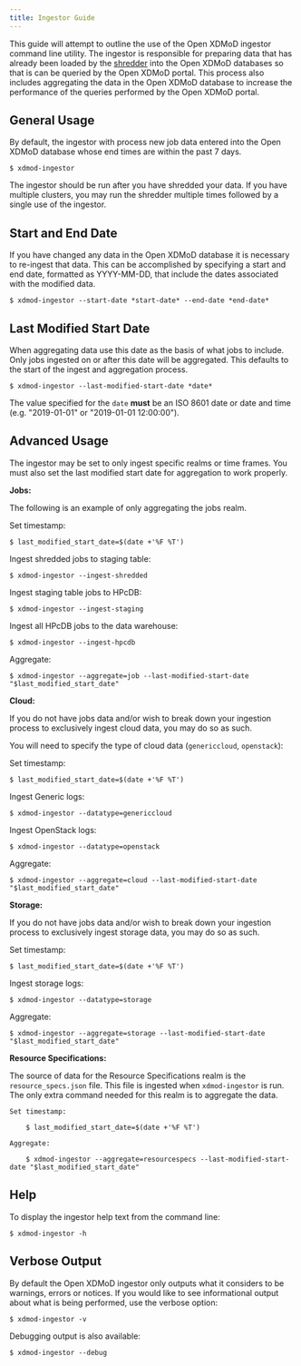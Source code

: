 ```yaml
---
title: Ingestor Guide
---
```


This guide will attempt to outline the use of the Open XDMoD ingestor
command line utility.  The ingestor is responsible for preparing data
that has already been loaded by the [shredder](shredder.html) into the
Open XDMoD databases so that is can be queried by the Open XDMoD portal.
This process also includes aggregating the data in the Open XDMoD
database to increase the performance of the queries performed by the
Open XDMoD portal.

General Usage
-------------

By default, the ingestor with process new job data entered into the
Open XDMoD database whose end times are within the past 7 days.

    $ xdmod-ingestor

The ingestor should be run after you have shredded your data.  If you
have multiple clusters, you may run the shredder multiple times followed
by a single use of the ingestor.

Start and End Date
------------------

If you have changed any data in the Open XDMoD database it is necessary
to re-ingest that data.  This can be accomplished by specifying a start
and end date, formatted as YYYY-MM-DD, that include the dates
associated with the modified data.

    $ xdmod-ingestor --start-date *start-date* --end-date *end-date*

Last Modified Start Date
------------------

When aggregating data use this date as the basis of what jobs to include.
Only jobs ingested on or after this date will be aggregated.
This defaults to the start of the ingest and aggregation process.

    $ xdmod-ingestor --last-modified-start-date *date*

The value specified for the `date` **must** be an ISO 8601 date or date and
time (e.g. "2019-01-01" or "2019-01-01 12:00:00").

Advanced Usage
--------------

The ingestor may be set to only ingest specific realms or time frames.  You
must also set the last modified start date for aggregation to work properly.

**Jobs:**

The following is an example of only aggregating the jobs realm.

Set timestamp:

    $ last_modified_start_date=$(date +'%F %T')

Ingest shredded jobs to staging table:

    $ xdmod-ingestor --ingest-shredded

Ingest staging table jobs to HPcDB:

    $ xdmod-ingestor --ingest-staging

Ingest all HPcDB jobs to the data warehouse:

    $ xdmod-ingestor --ingest-hpcdb

Aggregate:

    $ xdmod-ingestor --aggregate=job --last-modified-start-date "$last_modified_start_date"

**Cloud:**

If you do not have jobs data and/or wish to break down your ingestion process to
exclusively ingest cloud data, you may do so as such.

You will need to specify the type of cloud data (`genericcloud`, `openstack`):

Set timestamp:

    $ last_modified_start_date=$(date +'%F %T')

Ingest Generic logs:

    $ xdmod-ingestor --datatype=genericcloud

Ingest OpenStack logs:

    $ xdmod-ingestor --datatype=openstack

Aggregate:

    $ xdmod-ingestor --aggregate=cloud --last-modified-start-date "$last_modified_start_date"

**Storage:**

If you do not have jobs data and/or wish to break down your ingestion process to
exclusively ingest storage data, you may do so as such.

Set timestamp:

    $ last_modified_start_date=$(date +'%F %T')

Ingest storage logs:

    $ xdmod-ingestor --datatype=storage

Aggregate:

    $ xdmod-ingestor --aggregate=storage --last-modified-start-date "$last_modified_start_date"

**Resource Specifications:**

The source of data for the Resource Specifications realm is the `resource_specs.json` file. This
file is ingested when `xdmod-ingestor` is run. The only extra command needed for this realm is to
aggregate the data.

    Set timestamp:

        $ last_modified_start_date=$(date +'%F %T')

    Aggregate:

        $ xdmod-ingestor --aggregate=resourcespecs --last-modified-start-date "$last_modified_start_date"

Help
----

To display the ingestor help text from the command line:

    $ xdmod-ingestor -h

Verbose Output
--------------

By default the Open XDMoD ingestor only outputs what it considers to be
warnings, errors or notices. If you would like to see informational
output about what is being performed, use the verbose option:

    $ xdmod-ingestor -v

Debugging output is also available:

    $ xdmod-ingestor --debug
